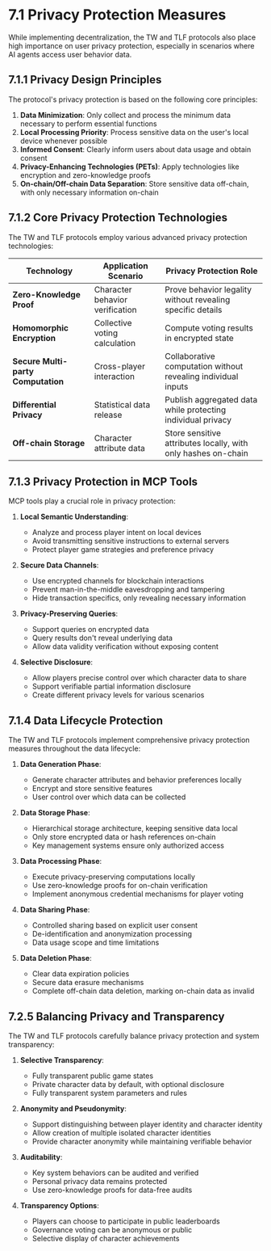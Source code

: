 # 7.1 Privacy Protection Measures

While implementing decentralization, the TW and TLF protocols also place high importance on user privacy protection, especially in scenarios where AI agents access user behavior data.

## 7.1.1 Privacy Design Principles

The protocol's privacy protection is based on the following core principles:

1. **Data Minimization**: Only collect and process the minimum data necessary to perform essential functions
2. **Local Processing Priority**: Process sensitive data on the user's local device whenever possible
3. **Informed Consent**: Clearly inform users about data usage and obtain consent
4. **Privacy-Enhancing Technologies (PETs)**: Apply technologies like encryption and zero-knowledge proofs
5. **On-chain/Off-chain Data Separation**: Store sensitive data off-chain, with only necessary information on-chain

## 7.1.2 Core Privacy Protection Technologies

The TW and TLF protocols employ various advanced privacy protection technologies:

| **Technology** | **Application Scenario** | **Privacy Protection Role** |
|----------------|--------------------------|-----------------------------|
| **Zero-Knowledge Proof** | Character behavior verification | Prove behavior legality without revealing specific details |
| **Homomorphic Encryption** | Collective voting calculation | Compute voting results in encrypted state |
| **Secure Multi-party Computation** | Cross-player interaction | Collaborative computation without revealing individual inputs |
| **Differential Privacy** | Statistical data release | Publish aggregated data while protecting individual privacy |
| **Off-chain Storage** | Character attribute data | Store sensitive attributes locally, with only hashes on-chain |

## 7.1.3 Privacy Protection in MCP Tools

MCP tools play a crucial role in privacy protection:

1. **Local Semantic Understanding**:
   - Analyze and process player intent on local devices
   - Avoid transmitting sensitive instructions to external servers
   - Protect player game strategies and preference privacy

2. **Secure Data Channels**:
   - Use encrypted channels for blockchain interactions
   - Prevent man-in-the-middle eavesdropping and tampering
   - Hide transaction specifics, only revealing necessary information

3. **Privacy-Preserving Queries**:
   - Support queries on encrypted data
   - Query results don't reveal underlying data
   - Allow data validity verification without exposing content

4. **Selective Disclosure**:
   - Allow players precise control over which character data to share
   - Support verifiable partial information disclosure
   - Create different privacy levels for various scenarios

## 7.1.4 Data Lifecycle Protection

The TW and TLF protocols implement comprehensive privacy protection measures throughout the data lifecycle:

1. **Data Generation Phase**:
   - Generate character attributes and behavior preferences locally
   - Encrypt and store sensitive features
   - User control over which data can be collected

2. **Data Storage Phase**:
   - Hierarchical storage architecture, keeping sensitive data local
   - Only store encrypted data or hash references on-chain
   - Key management systems ensure only authorized access

3. **Data Processing Phase**:
   - Execute privacy-preserving computations locally
   - Use zero-knowledge proofs for on-chain verification
   - Implement anonymous credential mechanisms for player voting

4. **Data Sharing Phase**:
   - Controlled sharing based on explicit user consent
   - De-identification and anonymization processing
   - Data usage scope and time limitations

5. **Data Deletion Phase**:
   - Clear data expiration policies
   - Secure data erasure mechanisms
   - Complete off-chain data deletion, marking on-chain data as invalid

## 7.2.5 Balancing Privacy and Transparency

The TW and TLF protocols carefully balance privacy protection and system transparency:

1. **Selective Transparency**:
   - Fully transparent public game states
   - Private character data by default, with optional disclosure
   - Fully transparent system parameters and rules

2. **Anonymity and Pseudonymity**:
   - Support distinguishing between player identity and character identity
   - Allow creation of multiple isolated character identities
   - Provide character anonymity while maintaining verifiable behavior

3. **Auditability**:
   - Key system behaviors can be audited and verified
   - Personal privacy data remains protected
   - Use zero-knowledge proofs for data-free audits

4. **Transparency Options**:
   - Players can choose to participate in public leaderboards
   - Governance voting can be anonymous or public
   - Selective display of character achievements

